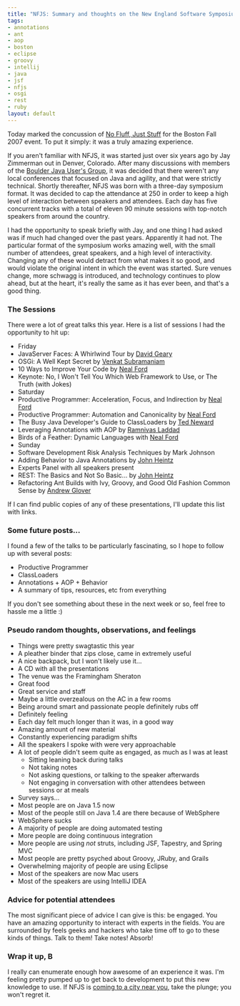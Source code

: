 ```yaml
--- 
title: "NFJS: Summary and thoughts on the New England Software Symposium"
tags: 
- annotations
- ant
- aop
- boston
- eclipse
- groovy
- intellij
- java
- jsf
- nfjs
- osgi
- rest
- ruby
layout: default
---
```

Today marked the concussion of [No Fluff, Just Stuff](http://www.nofluffjuststuff.com) for the Boston Fall 2007 event. To put it simply: it was a truly amazing experience.

If you aren't familiar with NFJS, it was started just over six years ago by Jay Zimmerman out in Denver, Colorado. After many discussions with members of the [Boulder Java User's Group](http://www.boulderjug.org), it was decided that there weren't any local conferences that focused on Java and agility, and that were strictly technical. Shortly thereafter, NFJS was born with a three-day symposium format. It was decided to cap the attendance at 250 in order to keep a high level of interaction between speakers and attendees. Each day has five concurrent tracks with a total of eleven 90 minute sessions with top-notch speakers from around the country.

I had the opportunity to speak briefly with Jay, and one thing I had asked was if much had changed over the past years. Apparently it had not. The particular format of the symposium works amazing well, with the small number of attendees, great speakers, and a high level of interactivity. Changing any of these would detract from what makes it so good, and would violate the original intent in which the event was started. Sure venues change, more schwagg is introduced, and technology continues to plow ahead, but at the heart, it's really the same as it has ever been, and that's a good thing.

### The Sessions

There were a lot of great talks this year. Here is a list of sessions I had the opportunity to hit up:

 * Friday
  * JavaServer Faces: A Whirlwind Tour by [David Geary](http://jroller.com/dgeary/)
  * OSGi: A Well Kept Secret by [Venkat Subramaniam](http://www.agiledeveloper.com/blog/)
  * 10 Ways to Improve Your Code by [Neal Ford](http://memeagora.blogspot.com/)
  * Keynote: No, I Won't Tell You Which Web Framework to Use, or The Truth (with Jokes)
 * Saturday
  * Productive Programmer: Acceleration, Focus, and Indirection by [Neal Ford](http://memeagora.blogspot.com/)
  * Productive Programmer: Automation  and Canonicality by [Neal Ford](http://memeagora.blogspot.com/)
  * The Busy Java Developer's Guide to ClassLoaders by [Ted Neward](http://blogs.tedneward.com/)
  * Leveraging Annotations with AOP by [Ramnivas Laddad](http://ramnivas.com/blog/)
  * Birds of a Feather: Dynamic Languages with [Neal Ford](http://memeagora.blogspot.com/) 
 * Sunday
  * Software Development Risk Analysis Techniques by Mark Johnson
  * Adding Behavior to Java Annotations by [John Heintz](http://johnheintz.blogspot.com/)
  * Experts Panel with all speakers present
  * REST: The Basics and Not So Basic... by [John Heintz](http://johnheintz.blogspot.com/)
  * Refactoring Ant Builds with Ivy, Groovy, and Good Old Fashion Common Sense by [Andrew Glover](http://thediscoblog.com/)

If I can find public copies of any of these presentations, I'll update this list with links.

### Some future posts... 

I found a few of the talks to be particularly fascinating, so I hope to follow up with several posts:

 * Productive Programmer
 * ClassLoaders
 * Annotations + AOP + Behavior
 * A summary of tips, resources, etc from everything

If you don't see something about these in the next week or so, feel free to hassle me a little :)

### Pseudo random thoughts, observations, and feelings

 * Things were pretty swagtastic this year
  * A pleather binder that zips close, came in extremely useful
  * A nice backpack, but I won't likely use it...
  * A CD with all the presentations
 * The venue was the Framingham Sheraton
  * Great food
  * Great service and staff
  * Maybe a little overzealous on the AC in a few rooms
 * Being around smart and passionate people definitely rubs off
 * Definitely feeling
 * Each day felt much longer than it was, in a good way
  * Amazing amount of new material
  * Constantly experiencing paradigm shifts
 * All the speakers I spoke with were very approachable
 * A lot of people didn't seem quite as engaged, as much as I was at least
   * Sitting leaning back during talks
   * Not taking notes
   * Not asking questions, or talking to the speaker afterwards
   * Not engaging in conversation with other attendees between sessions or at meals
 * Survey says...
  * Most people are on Java 1.5 now
  * Most of the people still on Java 1.4 are there because of WebSphere
  * WebSphere sucks
  * A majority of people are doing automated testing
  * More people are doing continuous integration
  * More people are using _not_ struts, including JSF, Tapestry, and Spring MVC
  * Most people are pretty psyched about Groovy, JRuby, and Grails
  * Overwhelming majority of people are using Eclipse
  * Most of the speakers are now Mac users
  * Most of the speakers are using IntelliJ IDEA

### Advice for potential attendees

The most significant piece of advice I can give is this: be engaged. You have an amazing opportunity to interact with experts in the fields. You are surrounded by feels geeks and hackers who take time off to go to these kinds of things. Talk to them! Take notes! Absorb!

### Wrap it up, B

I really can enumerate enough how awesome of an experience it was. I'm feeling pretty pumped up to get back to development to put this new knowledge to use. If NFJS is [coming to a city near you](http://www.nofluffjuststuff.com/upcoming.jsp), take the plunge; you won't regret it.
